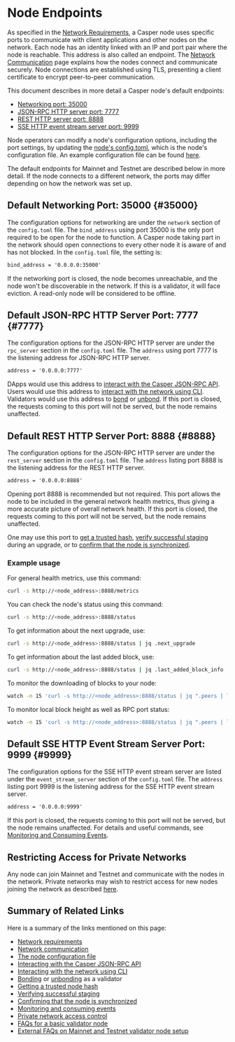 # Node Endpoints

As specified in the [Network Requirements](./install-node.md#network-requirements), a Casper node uses specific ports to communicate with client applications and other nodes on the network. Each node has an identity linked with an IP and port pair where the node is reachable. This address is also called an endpoint. The [Network Communication](../../concepts/design/p2p.md) page explains how the nodes connect and communicate securely. Node connections are established using TLS, presenting a client certificate to encrypt peer-to-peer communication.

This document describes in more detail a Casper node's default endpoints:

- [Networking port: 35000](#35000)
- [JSON-RPC HTTP server port: 7777](#7777)
- [REST HTTP server port: 8888](#8888)
- [SSE HTTP event stream server port: 9999](#9999)

Node operators can modify a node's configuration options, including the port settings, by updating the [node's config.toml](../setup/basic-node-configuration#config-file), which is the node's configuration file. An example configuration file can be found [here](https://github.com/casper-network/casper-protocol-release/blob/main/config/config-example.toml).

The default endpoints for Mainnet and Testnet are described below in more detail. If the node connects to a different network, the ports may differ depending on how the network was set up.


## Default Networking Port: 35000 {#35000}

The configuration options for networking are under the `network` section of the `config.toml` file. The `bind_address` using port 35000 is the only port required to be open for the node to function. A Casper node taking part in the network should open connections to every other node it is aware of and has not blocked. In the `config.toml` file, the setting is:

```md
bind_address = '0.0.0.0:35000'
```

If the networking port is closed, the node becomes unreachable, and the node won't be discoverable in the network. If this is a validator, it will face eviction. A read-only node will be considered to be offline.


## Default JSON-RPC HTTP Server Port: 7777 {#7777}

The configuration options for the JSON-RPC HTTP server are under the `rpc_server` section in the `config.toml` file. The `address` using port 7777 is the listening address for JSON-RPC HTTP server. 

```md
address = '0.0.0.0:7777'
```

DApps would use this address to [interact with the Casper JSON-RPC API](../../developers/json-rpc). Users would use this address to [interact with the network using CLI](../../developers/cli/). Validators would use this address to [bond](../becoming-a-validator/bonding#example-bonding-transaction) or [unbond](../becoming-a-validator/unbonding/). If this port is closed, the requests coming to this port will not be served, but the node remains unaffected.


## Default REST HTTP Server Port: 8888 {#8888}

The configuration options for the JSON-RPC HTTP server are under the `rest_server` section in the `config.toml` file. The `address` listing port 8888 is the listening address for the REST HTTP server. 

```md
address = '0.0.0.0:8888'
```

Opening port 8888 is recommended but not required. This port allows the node to be included in the general network health metrics, thus giving a more accurate picture of overall network health. If this port is closed, the requests coming to this port will not be served, but the node remains unaffected.

One may use this port to [get a trusted hash](https://docs.casperlabs.io/operators/setup/basic-node-configuration#trusted-hash-for-synchronizing), [verify successful staging](https://docs.casperlabs.io/operators/setup/upgrade#verifying-successful-staging) during an upgrade, or to [confirm that the node is synchronized](https://docs.casperlabs.io/operators/setup/joining#step-7-confirm-the-node-is-synchronized).

### Example usage

For general health metrics, use this command:

```bash
curl -s http://<node_address>:8888/metrics
```

You can check the node's status using this command:

```bash
curl -s http://<node_address>:8888/status
```

To get information about the next upgrade, use:

```bash
curl -s http://<node_address>:8888/status | jq .next_upgrade
```

To get information about the last added block, use:

```bash
curl -s http://<node_address>:8888/status | jq .last_added_block_info
```

To monitor the downloading of blocks to your node:

```bash
watch -n 15 'curl -s http://<node_address>:8888/status | jq ".peers | length"; curl -s localhost:8888/status | jq .last_added_block_info'
```

To monitor local block height as well as RPC port status:

```bash
watch -n 15 'curl -s http://<node_address>:8888/status | jq ".peers | length"; curl -s localhost:8888/status | jq .last_added_block_info; casper-client get-block'
```

## Default SSE HTTP Event Stream Server Port: 9999 {#9999}

The configuration options for the SSE HTTP event stream server are listed under the `event_stream_server` section of the `config.toml` file. The `address` listing port 9999 is the listening address for the SSE HTTP event stream server. 

```md
address = '0.0.0.0:9999'
```

If this port is closed, the requests coming to this port will not be served, but the node remains unaffected. For details and useful commands, see [Monitoring and Consuming Events](../../developers/dapps/monitor-and-consume-events/).


## Restricting Access for Private Networks

Any node can join Mainnet and Testnet and communicate with the nodes in the network. Private networks may wish to restrict access for new nodes joining the network as described [here](https://docs.casperlabs.io/operators/setup-network/create-private#network-access-control).


## Summary of Related Links

Here is a summary of the links mentioned on this page:

- [Network requirements](./install-node.md#network-requirements)
- [Network communication](../../concepts/design/p2p.md)
- [The node configuration file](../setup/basic-node-configuration.md#config-file)
- [Interacting with the Casper JSON-RPC API](../../developers/json-rpc)
- [Interacting with the network using CLI](../../developers/cli/)
- [Bonding](../becoming-a-validator/bonding#example-bonding-transaction) or [unbonding](../becoming-a-validator/unbonding/) as a validator
- [Getting a trusted node hash](https://docs.casperlabs.io/operators/setup/basic-node-configuration#trusted-hash-for-synchronizing)
- [Verifying successful staging](https://docs.casperlabs.io/operators/setup/upgrade#verifying-successful-staging)
- [Confirming that the node is synchronized](https://docs.casperlabs.io/operators/setup/joining#step-7-confirm-the-node-is-synchronized)
- [Monitoring and consuming events](../../developers/dapps/monitor-and-consume-events/)
- [Private network access control](../setup-network/create-private.md#network-access-control)
- [FAQs for a basic validator node ](../../faq/faq-validator.md)
- [External FAQs on Mainnet and Testnet validator node setup](https://docs.cspr.community/docs/faq-validator.html)
